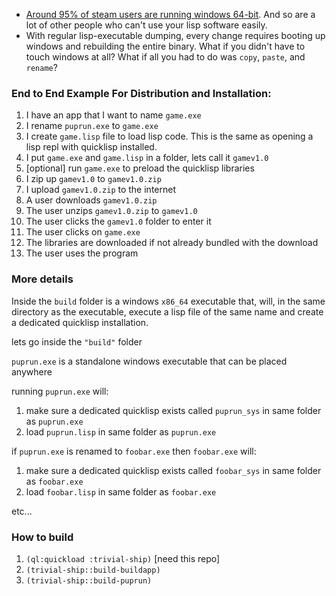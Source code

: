 - [Around 95% of steam users are running windows 64-bit](https://store.steampowered.com/hwsurvey/Steam-Hardware-Software-Survey-Welcome-to-Steam). And so are a lot of other people who can't use your lisp software easily.
- With regular lisp-executable dumping, every change requires booting up windows and rebuilding the entire binary. What if you didn't have to touch windows at all? What if all you had to do was `copy`, `paste`, and `rename`?

### End to End Example For Distribution and Installation:
1. I have an app that I want to name `game.exe`
2. I rename `puprun.exe` to `game.exe`
3. I create `game.lisp` file to load lisp code. This is the same as opening a lisp repl with quicklisp installed.
4. I put `game.exe` and `game.lisp` in a folder, lets call it `gamev1.0`
5. [optional] run `game.exe` to preload the quicklisp libraries
6. I zip up `gamev1.0` to `gamev1.0.zip`
7. I upload `gamev1.0.zip` to the internet
8. A user downloads `gamev1.0.zip`
9. The user unzips `gamev1.0.zip` to `gamev1.0` 
10. The user clicks the `gamev1.0` folder to enter it
11. The user clicks on `game.exe`
12. The libraries are downloaded if not already bundled with the download
13. The user uses the program

### More details
Inside the `build` folder is a windows `x86_64` executable that, will, in the same directory as the executable, execute a lisp file of the same name and create a dedicated quicklisp installation.

lets go inside the `"build"` folder

`puprun.exe` is a standalone windows executable that can be placed anywhere

running `puprun.exe` will:
1. make sure a dedicated quicklisp exists called `puprun_sys` in same folder as `puprun.exe`  
2. load `puprun.lisp` in same folder as `puprun.exe`

if `puprun.exe` is renamed to `foobar.exe` then `foobar.exe` will:  
1. make sure a dedicated quicklisp exists called `foobar_sys` in same folder as `foobar.exe`  
2. load `foobar.lisp` in same folder as `foobar.exe` 

etc...

### How to build

1. `(ql:quickload :trivial-ship)` [need this repo]
2. `(trivial-ship::build-buildapp)`
3. `(trivial-ship::build-puprun)`
